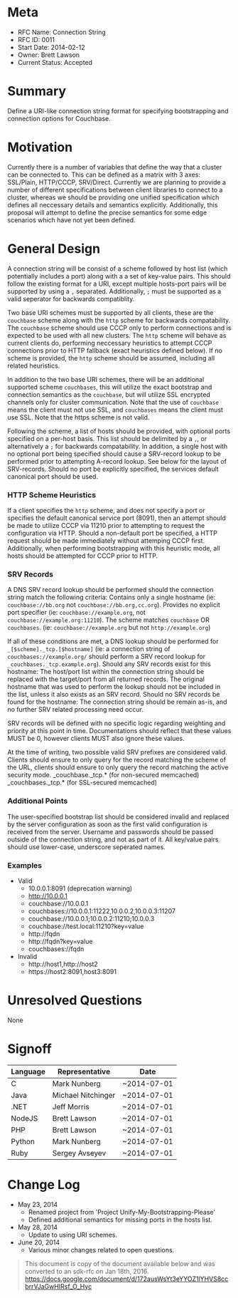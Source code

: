 # Meta

 - RFC Name: Connection String
 - RFC ID: 0011
 - Start Date: 2014-02-12
 - Owner: Brett Lawson
 - Current Status: Accepted

# Summary
Define a URI-like connection string format for specifying bootstrapping and connection options for Couchbase.

# Motivation
Currently there is a number of variables that define the way that a cluster can be connected to.  This can be defined as a matrix with 3 axes: SSL/Plain, HTTP/CCCP, SRV/Direct.  Currently we are planning to provide a number of different specifications between client libraries to connect to a cluster, whereas we should be providing one unified specification which defines all neccessary details and semantics explicitly.  Additionally, this proposal will attempt to define the precise semantics for some edge scenarios which have not yet been defined.

# General Design
A connection string will be consist of a scheme followed by host list (which potentially includes a port) along with a a set of key-value pairs.  This should follow the existing format for a URI, except multiple hosts-port pairs will be supported by using a `,` separated.  Additionally, `;` must be supported as a valid seperator for backwards compatiblity.

Two base URI schemes must be supported by all clients, these are the `couchbase` scheme along with the `http` scheme for backwards compatability.  The `couchbase` scheme should use CCCP only to perform connections and is expected to be used with all new clusters.  The `http` scheme will behave as current clients do, performing neccessary heuristics to attempt CCCP connections prior to HTTP fallback (exact heuristics defined below).  If no scheme is provided, the `http` scheme should be assumed, including all related heuristics.

In addition to the two base URI schemes, there will be an additional supported scheme `couchbases`, this will utilize the exact bootstrap and connection semantics as the `couchbase`, but will utilize SSL encrypted channels only for cluster communication.  Note that the use of `couchbase` means the client must not use SSL, and `couchbases` means the client must use SSL.  Note that the https scheme is not valid.

Following the scheme, a list of hosts should be provided, with optional ports specified on a per-host basis.  This list should be delimited by a `,`, or alternatively a `;` for backwards compatability.  In addition, a single host with no optional port being specified should cause a SRV-record lookup to be performed prior to attempting A-record lookup.  See below for the layout of SRV-records.  Should no port be explicitly specified, the services default canonical port should be used.

### HTTP Scheme Heuristics
If a client specifies the `http` scheme, and does not specify a port or specifies the default canonical service port (8091), then an attempt should be made to utilize CCCP via 11210 prior to attempting to request the configuration via HTTP.  Should a non-default port be specified, a HTTP request should be made immediately without attemping CCCP first.  Additionally, when performing bootstrapping with this heuristic mode, all hosts should be attempted for CCCP prior to HTTP.

### SRV Records
A DNS SRV record lookup should be performed should the connection string match the following criteria:
Contains only a single hostname
(ie: `couchbase://bb.org` not `couchbase://bb.org,cc.org`).
Provides no explicit port specifier
(ie: `couchbase://example.org`, not `couchbase://example.org:11210`).
The scheme matches `couchbase` OR `couchbases`.
(ie: `couchbase://example.org` but not `http://example.org`)

If all of these conditions are met, a DNS lookup should be performed for `_[$scheme]._tcp.[$hostname]` (ie: a connection string of `couchbases://example.org/` should perform a SRV record lookup for `_couchbases._tcp.example.org`).
Should any SRV records exist for this hostname:
The host/port list within the connection string should be replaced with the target/port from all returned records.  The original hostname that was used to perform the lookup should not be included in the list, unless it also exists as an SRV record.
Should no SRV records be found for the hostname:
The connection string should be remain as-is, and no further SRV related processing need occur.


SRV records will be defined with no specific logic regarding weighting and priority at this point in time.  Documentations should reflect that these values MUST be 0, however clients MUST also ignore these values.

At the time of writing, two possible valid SRV prefixes are considered valid.  Clients should ensure to only query for the record matching the scheme of the URL, clients should ensure to only query the record matching the active security mode.
_couchbase._tcp.* (for non-secured memcached)
_couchbases._tcp.* (for SSL-secured memcached)


### Additional Points
The user-specified bootstrap list should be considered invalid and replaced by the server configuration as soon as the first valid configuration is received from the server.
Username and passwords should be passed outside of the connection string, and not as part of it.
All key/value pairs should use lower-case, underscore seperated names.


### Examples
- Valid
  - 10.0.0.1:8091 (deprecation warning)
  - http://10.0.0.1
  - couchbase://10.0.0.1
  - couchbases://10.0.0.1:11222,10.0.0.2,10.0.0.3:11207
  - couchbase://10.0.0.1;10.0.0.2:11210;10.0.0.3
  - couchbase://test.local:11210?key=value
  - http://fqdn
  - http://fqdn?key=value
  - couchbases://fqdn
- Invalid
  - http://host1,http://host2
  - https://host2:8091,host3:8091

# Unresolved Questions
None

# Signoff
| Language | Representative     | Date        |
| -------- | ------------------ | ----------- |
| C        | Mark Nunberg       | ~2014-07-01 |
| Java     | Michael Nitchinger | ~2014-07-01 |
| .NET     | Jeff Morris        | ~2014-07-01 |
| NodeJS   | Brett Lawson       | ~2014-07-01 |
| PHP      | Brett Lawson       | ~2014-07-01 |
| Python   | Mark Nunberg       | ~2014-07-01 |
| Ruby     | Sergey Avseyev     | ~2014-07-01 |


# Change Log
 - May 23, 2014
   - Renamed project from 'Project Unify-My-Bootstrapping-Please'
   - Defined additional semantics for missing ports in the hosts list.
 - May 28, 2014
   - Update to using URI schemes.
 - June 20, 2014
   - Various minor changes related to open questions.


> This document is copy of the document available below and was converted to an sdk-rfc on Jan 18th, 2016.
> https://docs.google.com/document/d/172ausWsYt3eYYOZ1lYHVS8ccbrrVJaGwHIRsf_O_Hyc
